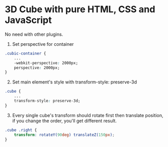 # 3D Cube with pure HTML, CSS and JavaScript

No need with other plugins.

1. Set perspective for container

```css
.cubic-container {
	...
	-webkit-perspective: 2000px;
	perspective: 2000px;
}
```

2. Set main element's style with transform-style: preserve-3d

```css
.cube {
	...
	transform-style: preserve-3d;
}
```

3. Every single cube's transform should rotate first then translate position, if you change the order, you'll get different result.

```css
.cube .right {
	transform: rotateY(90deg) translateZ(150px);
}
```